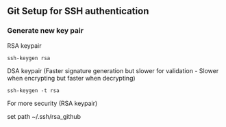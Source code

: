 ## Git Setup for SSH authentication

### Generate new key pair

RSA keypair

    ssh-keygen rsa

DSA keypair (Faster signature generation but slower for validation - Slower when encrypting but faster when decrypting)

    ssh-keygen -t rsa



For more security (RSA keypair)


set path
~/.ssh/rsa_github